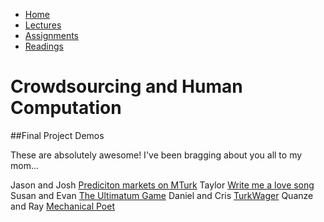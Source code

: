 <ul id="ProjectSubmenu">
    <li><a class="home" href="index.html" title="Home">Home</a></li>
    <li><a class="syllabus" href="syllabus.html" title="Lectures">Lectures</a></li>
    <li><a class="assignments" href="assignments.html" title="Assignments">Assignments</a></li>
    <li><a class="resources" href="resources.html" title="Resources">Readings</a></li>
</ul>

<link rel="stylesheet" type="text/css" href="stylesheet.css" />

# Crowdsourcing and Human Computation

##Final Project Demos

These are absolutely awesome! I've been bragging about you all to my mom...


 Jason and Josh [Prediciton markets on MTurk](https://vimeo.com/82152227)
 Taylor [Write me a love song](http://vimeo.com/82191227)
 Susan and Evan [The Ultimatum Game](http://vimeo.com/82157250)
 Daniel and Cris [TurkWager](https://vimeo.com/82169139)
 Quanze and Ray [Mechanical Poet](http://vimeo.com/82210047)
<!--- Dan and Varun [Twitter Health](http://vimeo.com/82165332?utm_source=email&utm_medium=clip-transcode_complete-finished-20120100&utm_campaign=7701&email_id=Y2xpcF90cmFuc2NvZGVkfGU0ZDg2ZjQ5Zjk3YjE0OWExODAyNjdjZGMzMzgzMjE1MjIxfDIzNTY2NTI5fDEzODczNDcwMzJ8NzcwMQ%3D%3D)>
 Manosai, Matthew, Sunny [ATMEverywhere](http://vimeo.com/81940242)
<!--- Christina [Turkifying Songs](https://vimeo.com/82206183)>
<!--- Crystal and Tina [Linguistic Relativity](http://vimeo.com/82176120)>
 Joel [Instamenu](https://vimeo.com/82219965) 
<!--- Tommy and Neil [Crowdsourcing interns](https://vimeo.com/82220356) >
<!--- Lewis [AB Testing](https://vimeo.com/82224910)>
<!--- Jiten [Crowdsourcing melodies](http://vimeo.com/82206009)>
<!--- Matt [Crowdsourcing essays](https://vimeo.com/82223449) >
 Corey and Alex [Wikitopics](https://vimeo.com/82247435)
<!--- Shadia [BathroomSOS](https://vimeo.com/82319135)>
